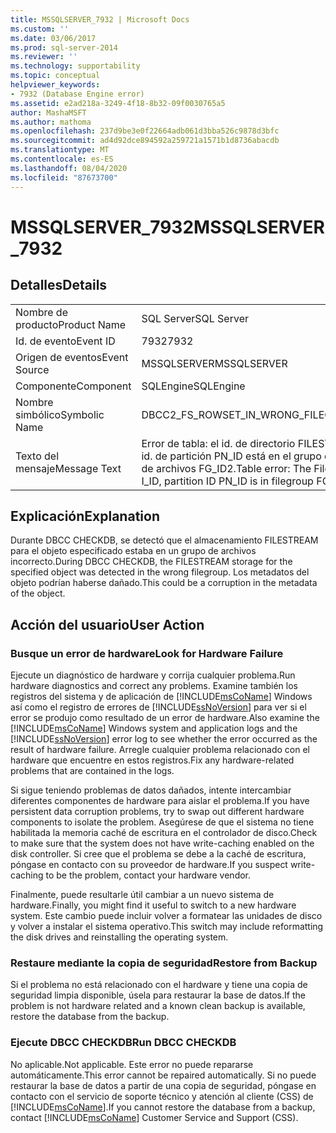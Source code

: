 ```yaml
---
title: MSSQLSERVER_7932 | Microsoft Docs
ms.custom: ''
ms.date: 03/06/2017
ms.prod: sql-server-2014
ms.reviewer: ''
ms.technology: supportability
ms.topic: conceptual
helpviewer_keywords:
- 7932 (Database Engine error)
ms.assetid: e2ad218a-3249-4f18-8b32-09f0030765a5
author: MashaMSFT
ms.author: mathoma
ms.openlocfilehash: 237d9be3e0f22664adb061d3bba526c9878d3bfc
ms.sourcegitcommit: ad4d92dce894592a259721a1571b1d8736abacdb
ms.translationtype: MT
ms.contentlocale: es-ES
ms.lasthandoff: 08/04/2020
ms.locfileid: "87673700"
---
```

# <a name="mssqlserver_7932"></a><span data-ttu-id="71f37-102">MSSQLSERVER_7932</span><span class="sxs-lookup"><span data-stu-id="71f37-102">MSSQLSERVER_7932</span></span>
    
## <a name="details"></a><span data-ttu-id="71f37-103">Detalles</span><span class="sxs-lookup"><span data-stu-id="71f37-103">Details</span></span>  
  
|||  
|-|-|  
|<span data-ttu-id="71f37-104">Nombre de producto</span><span class="sxs-lookup"><span data-stu-id="71f37-104">Product Name</span></span>|<span data-ttu-id="71f37-105">SQL Server</span><span class="sxs-lookup"><span data-stu-id="71f37-105">SQL Server</span></span>|  
|<span data-ttu-id="71f37-106">Id. de evento</span><span class="sxs-lookup"><span data-stu-id="71f37-106">Event ID</span></span>|<span data-ttu-id="71f37-107">7932</span><span class="sxs-lookup"><span data-stu-id="71f37-107">7932</span></span>|  
|<span data-ttu-id="71f37-108">Origen de eventos</span><span class="sxs-lookup"><span data-stu-id="71f37-108">Event Source</span></span>|<span data-ttu-id="71f37-109">MSSQLSERVER</span><span class="sxs-lookup"><span data-stu-id="71f37-109">MSSQLSERVER</span></span>|  
|<span data-ttu-id="71f37-110">Componente</span><span class="sxs-lookup"><span data-stu-id="71f37-110">Component</span></span>|<span data-ttu-id="71f37-111">SQLEngine</span><span class="sxs-lookup"><span data-stu-id="71f37-111">SQLEngine</span></span>|  
|<span data-ttu-id="71f37-112">Nombre simbólico</span><span class="sxs-lookup"><span data-stu-id="71f37-112">Symbolic Name</span></span>|<span data-ttu-id="71f37-113">DBCC2_FS_ROWSET_IN_WRONG_FILEGROUP</span><span class="sxs-lookup"><span data-stu-id="71f37-113">DBCC2_FS_ROWSET_IN_WRONG_FILEGROUP</span></span>|  
|<span data-ttu-id="71f37-114">Texto del mensaje</span><span class="sxs-lookup"><span data-stu-id="71f37-114">Message Text</span></span>|<span data-ttu-id="71f37-115">Error de tabla: el id. de directorio FILESTREAM para el id. de objeto O_ID, id. de índice I_ID e id. de partición PN_ID está en el grupo de archivos FG_ID1, pero debería estar en el grupo de archivos FG_ID2.</span><span class="sxs-lookup"><span data-stu-id="71f37-115">Table error: The FileStream directory ID F_ID for object ID O_ID, index ID I_ID, partition ID PN_ID is in filegroup FG_ID1, but should be in filegroup FG_ID2.</span></span>|  
  
## <a name="explanation"></a><span data-ttu-id="71f37-116">Explicación</span><span class="sxs-lookup"><span data-stu-id="71f37-116">Explanation</span></span>  
 <span data-ttu-id="71f37-117">Durante DBCC CHECKDB, se detectó que el almacenamiento FILESTREAM para el objeto especificado estaba en un grupo de archivos incorrecto.</span><span class="sxs-lookup"><span data-stu-id="71f37-117">During DBCC CHECKDB, the FILESTREAM storage for the specified object was detected in the wrong filegroup.</span></span> <span data-ttu-id="71f37-118">Los metadatos del objeto podrían haberse dañado.</span><span class="sxs-lookup"><span data-stu-id="71f37-118">This could be a corruption in the metadata of the object.</span></span>  
  
## <a name="user-action"></a><span data-ttu-id="71f37-119">Acción del usuario</span><span class="sxs-lookup"><span data-stu-id="71f37-119">User Action</span></span>  
  
### <a name="look-for-hardware-failure"></a><span data-ttu-id="71f37-120">Busque un error de hardware</span><span class="sxs-lookup"><span data-stu-id="71f37-120">Look for Hardware Failure</span></span>  
 <span data-ttu-id="71f37-121">Ejecute un diagnóstico de hardware y corrija cualquier problema.</span><span class="sxs-lookup"><span data-stu-id="71f37-121">Run hardware diagnostics and correct any problems.</span></span> <span data-ttu-id="71f37-122">Examine también los registros del sistema y de aplicación de [!INCLUDE[msCoName](../../includes/msconame-md.md)] Windows así como el registro de errores de [!INCLUDE[ssNoVersion](../../includes/ssnoversion-md.md)] para ver si el error se produjo como resultado de un error de hardware.</span><span class="sxs-lookup"><span data-stu-id="71f37-122">Also examine the [!INCLUDE[msCoName](../../includes/msconame-md.md)] Windows system and application logs and the [!INCLUDE[ssNoVersion](../../includes/ssnoversion-md.md)] error log to see whether the error occurred as the result of hardware failure.</span></span> <span data-ttu-id="71f37-123">Arregle cualquier problema relacionado con el hardware que encuentre en estos registros.</span><span class="sxs-lookup"><span data-stu-id="71f37-123">Fix any hardware-related problems that are contained in the logs.</span></span>  
  
 <span data-ttu-id="71f37-124">Si sigue teniendo problemas de datos dañados, intente intercambiar diferentes componentes de hardware para aislar el problema.</span><span class="sxs-lookup"><span data-stu-id="71f37-124">If you have persistent data corruption problems, try to swap out different hardware components to isolate the problem.</span></span> <span data-ttu-id="71f37-125">Asegúrese de que el sistema no tiene habilitada la memoria caché de escritura en el controlador de disco.</span><span class="sxs-lookup"><span data-stu-id="71f37-125">Check to make sure that the system does not have write-caching enabled on the disk controller.</span></span> <span data-ttu-id="71f37-126">Si cree que el problema se debe a la caché de escritura, póngase en contacto con su proveedor de hardware.</span><span class="sxs-lookup"><span data-stu-id="71f37-126">If you suspect write-caching to be the problem, contact your hardware vendor.</span></span>  
  
 <span data-ttu-id="71f37-127">Finalmente, puede resultarle útil cambiar a un nuevo sistema de hardware.</span><span class="sxs-lookup"><span data-stu-id="71f37-127">Finally, you might find it useful to switch to a new hardware system.</span></span> <span data-ttu-id="71f37-128">Este cambio puede incluir volver a formatear las unidades de disco y volver a instalar el sistema operativo.</span><span class="sxs-lookup"><span data-stu-id="71f37-128">This switch may include reformatting the disk drives and reinstalling the operating system.</span></span>  
  
### <a name="restore-from-backup"></a><span data-ttu-id="71f37-129">Restaure mediante la copia de seguridad</span><span class="sxs-lookup"><span data-stu-id="71f37-129">Restore from Backup</span></span>  
 <span data-ttu-id="71f37-130">Si el problema no está relacionado con el hardware y tiene una copia de seguridad limpia disponible, úsela para restaurar la base de datos.</span><span class="sxs-lookup"><span data-stu-id="71f37-130">If the problem is not hardware related and a known clean backup is available, restore the database from the backup.</span></span>  
  
### <a name="run-dbcc-checkdb"></a><span data-ttu-id="71f37-131">Ejecute DBCC CHECKDB</span><span class="sxs-lookup"><span data-stu-id="71f37-131">Run DBCC CHECKDB</span></span>  
 <span data-ttu-id="71f37-132">No aplicable.</span><span class="sxs-lookup"><span data-stu-id="71f37-132">Not applicable.</span></span> <span data-ttu-id="71f37-133">Este error no puede repararse automáticamente.</span><span class="sxs-lookup"><span data-stu-id="71f37-133">This error cannot be repaired automatically.</span></span> <span data-ttu-id="71f37-134">Si no puede restaurar la base de datos a partir de una copia de seguridad, póngase en contacto con el servicio de soporte técnico y atención al cliente (CSS) de [!INCLUDE[msCoName](../../includes/msconame-md.md)].</span><span class="sxs-lookup"><span data-stu-id="71f37-134">If you cannot restore the database from a backup, contact [!INCLUDE[msCoName](../../includes/msconame-md.md)] Customer Service and Support (CSS).</span></span>  
  
  
